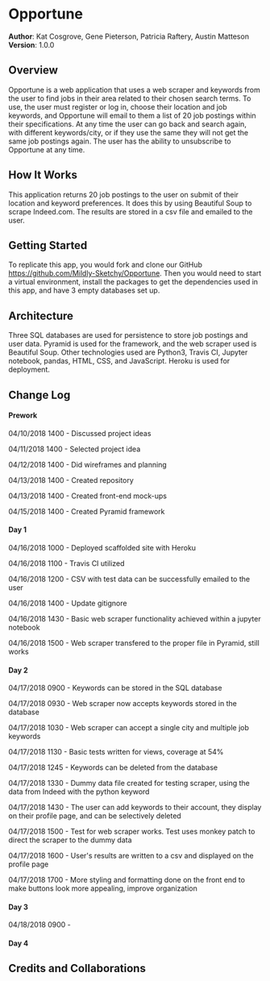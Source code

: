 # Opportune

**Author**: Kat Cosgrove, Gene Pieterson, Patricia Raftery, Austin Matteson
**Version**: 1.0.0

## Overview

Opportune is a web application that uses a web scraper and keywords from the user to find jobs in their area related to their chosen search terms. To use, the user must register or log in, choose their location and job keywords, and Opportune will email to them a list of 20 job postings within their specifications. At any time the user can go back and search again, with different keywords/city, or if they use the same they will not get the same job postings again. The user has the ability to unsubscribe to Opportune at any time.

## How It Works

This application returns 20 job postings to the user on submit of their location and keyword preferences. It does this by using Beautiful Soup to scrape Indeed.com. The results are stored in a csv file and emailed to the user.

## Getting Started

To replicate this app, you would fork and clone our GitHub https://github.com/Mildly-Sketchy/Opportune. Then you would need to start a virtual environment, install the packages to get the dependencies used in this app, and have 3 empty databases set up.

## Architecture

Three SQL databases are used for persistence to store job postings and user data. Pyramid is used for the framework, and the web scraper used is Beautiful Soup. Other technologies used are Python3, Travis CI, Jupyter notebook, pandas, HTML, CSS, and JavaScript. Heroku is used for deployment.

## Change Log

#### Prework

04/10/2018 1400 - Discussed project ideas

04/11/2018 1400 - Selected project idea

04/12/2018 1400 - Did wireframes and planning

04/13/2018 1400 - Created repository

04/13/2018 1400 - Created front-end mock-ups

04/15/2018 1400 - Created Pyramid framework

#### Day 1

04/16/2018 1000 - Deployed scaffolded site with Heroku

04/16/2018 1100 - Travis CI utilized

04/16/2018 1200 - CSV with test data can be successfully emailed to the user

04/16/2018 1400 - Update gitignore

04/16/2018 1430 - Basic web scraper functionality achieved within a jupyter notebook

04/16/2018 1500 - Web scraper transfered to the proper file in Pyramid, still works

#### Day 2

04/17/2018 0900 - Keywords can be stored in the SQL database

04/17/2018 0930 - Web scraper now accepts keywords stored in the database

04/17/2018 1030 - Web scraper can accept a single city and multiple job keywords

04/17/2018 1130 - Basic tests written for views, coverage at 54%

04/17/2018 1245 - Keywords can be deleted from the database

04/17/2018 1330 - Dummy data file created for testing scraper, using the data from Indeed with the python keyword

04/17/2018 1430 - The user can add keywords to their account, they display on their profile page, and can be selectively deleted

04/17/2018 1500 - Test for web scraper works. Test uses monkey patch to direct the scraper to the dummy data

04/17/2018 1600 - User's results are written to a csv and displayed on the profile page

04/17/2018 1700 - More styling and formatting done on the front end to make buttons look more appealing, improve organization

#### Day 3

04/18/2018 0900 -

#### Day 4

## Credits and Collaborations
